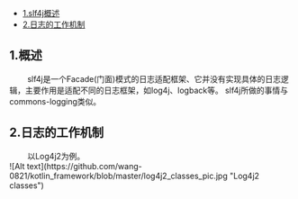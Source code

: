 * [1.slf4j概述](#1)
* [2.日志的工作机制](#2)


<h2 id="1">1.概述</h2>
&emsp;&emsp; slf4j是一个Facade(门面)模式的日志适配框架、它并没有实现具体的日志逻辑，主要作用是适配不同的日志框架，如log4j、logback等。
slf4j所做的事情与commons-logging类似。

<h2 id = "2">2.日志的工作机制</h2>
&emsp;&emsp; 以Log4j2为例。
<br>
![Alt text](https://github.com/wang-0821/kotlin_framework/blob/master/log4j2_classes_pic.jpg "Log4j2 classes")

